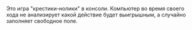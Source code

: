 Это игра "крестики-нолики" в консоли.
Компьютер во время своего хода не анализирует какой действие будет выигрышным, а случайно заполняет свободное поле.